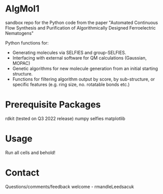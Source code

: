 # AlgMol1
sandbox repo for the Python code from the paper "Automated Continuous Flow Synthesis and Purification of Algorithmically Designed Ferroelectric Nematogens"

Python functions for:

*	Generating molecules via SELFIES and group-SELFIES. 
*	Interfacing with external software for QM calculations (Gaussian, MOPAC)
*	Genetic algorithms for new molecule generation from an initial starting structure.
*	Functions for filtering algorithm output by score, by sub-structure, or specific features (e.g. ring size, no. rotatable bonds etc.)

# Prerequisite Packages
rdkit (tested on Q3 2022 release)
numpy
selfies
matplotlib

# Usage
Run all cells and behold!

# Contact
Questions/comments/feedback welcome - r<dot>mandle<at>Leeds<dot>ac<dot>uk
